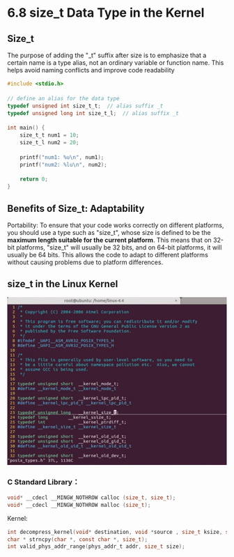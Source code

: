 # 6.8 size_t Data Type in the Kernel



## Size_t

The purpose of adding the "_t" suffix after size is to emphasize that a certain name is a type alias, not an ordinary variable or function name. This helps avoid naming conflicts and improve code readability

```c
#include <stdio.h>

// define an alias for the data type
typedef unsigned int size_t_t;  // alias suffix _t
typedef unsigned long int size_t_l;  // alias suffix _t

int main() {
    size_t_t num1 = 10;
    size_t_l num2 = 20;

    printf("num1: %u\n", num1);
    printf("num2: %lu\n", num2);

    return 0;
}
```

## Benefits of Size_t: Adaptability

Portability: To ensure that your code works correctly on different platforms, you should use a type such as "size_t", whose size is defined to be the **maximum length suitable for the current platform**. This means that on 32-bit platforms, "size_t" will usually be 32 bits, and on 64-bit platforms, it will usually be 64 bits. This allows the code to adapt to different platforms without causing problems due to platform differences.

## size_t in the Linux Kernel

![01](https://github.com/knightsummon/02-Computer-underlying-programming-and-system-optimization/blob/main/06%20Data%20Storage%20and%20Pointer/6.8%20size_t%20Data%20Type%20in%20the%20Kernel.assets/01.jpg)

### C Standard Library：

```c
void* __cdecl __MINGW_NOTHROW calloc (size_t, size_t);
void* __cdecl __MINGW_NOTHROW malloc (size_t);
```

Kernel:

```c
int decompress_kernel(void* destination, void *source , size_t ksize, size_t kzsize);
char * strncpy(char *, const char *, size_t);
int valid_phys_addr_range(phys_addr_t addr, size_t size);
```

